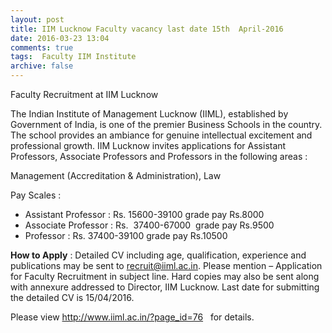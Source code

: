 ```yaml
---
layout: post
title: IIM Lucknow Faculty vacancy last date 15th  April-2016   
date: 2016-03-23 13:04
comments: true
tags:  Faculty IIM Institute 
archive: false
---
```

Faculty Recruitment at IIM Lucknow 

The Indian Institute of Management Lucknow (IIML), established by Government of India, is one of the premier Business Schools in the country. The school provides an ambiance for genuine intellectual excitement and professional growth. IIM Lucknow invites applications for Assistant Professors, Associate Professors and Professors in the following areas :

Management (Accreditation & Administration), Law  

Pay Scales : 

- Assistant Professor : Rs. 15600-39100 grade pay Rs.8000
- Associate Professor : Rs.  37400-67000  grade pay Rs.9500
- Professor : Rs. 37400-39100 grade pay Rs.10500

**How to Apply** : Detailed CV including age, qualification, experience and publications may be sent to
recruit@iiml.ac.in. Please mention – Application for Faculty Recruitment in subject line. Hard copies
may also be sent along with annexure addressed to Director, IIM Lucknow. Last date for submitting
the detailed CV is 15/04/2016.

Please view <http://www.iiml.ac.in/?page_id=76>   for details.




